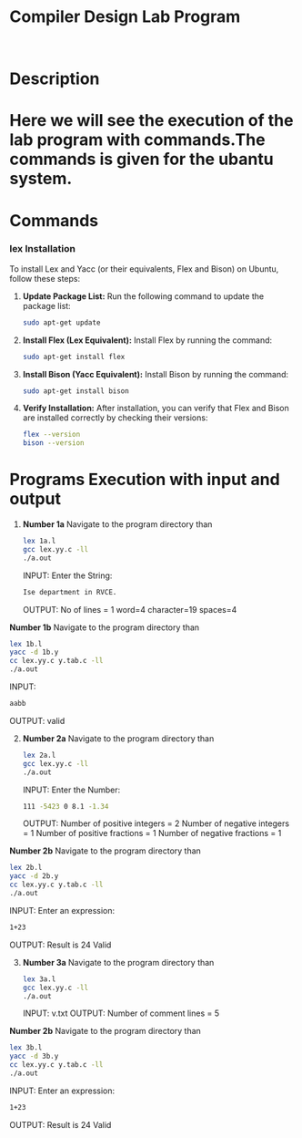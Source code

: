 <h1>Compiler Design Lab Program</h1>
<br>
<h1>Description<h1>
   
Here we will see the execution of the lab program with commands.The commands is given for the ubantu system.

<h1>Commands</h1>

<h3>lex Installation</h3>
To install Lex and Yacc (or their equivalents, Flex and Bison) on Ubuntu, follow these steps:

1. **Update Package List:**
   Run the following command to update the package list:
   ```bash
   sudo apt-get update
   ```

2. **Install Flex (Lex Equivalent):**
   Install Flex by running the command:
   ```bash
   sudo apt-get install flex
   ```

3. **Install Bison (Yacc Equivalent):**
   Install Bison by running the command:
   ```bash
   sudo apt-get install bison
   ```

6. **Verify Installation:**
   After installation, you can verify that Flex and Bison are installed correctly by checking their versions:
   ```bash
   flex --version
   bison --version
   ```

<h1>Programs Execution with input and output</h1>

1. **Number 1a**
   Navigate to the program directory than
   ```bash
   lex 1a.l
   gcc lex.yy.c -ll
   ./a.out
   ```
   INPUT:
   Enter the String:
   ```bash
   Ise department in RVCE.
   ```
   OUTPUT:
   No of lines = 1
    word=4
    character=19
    spaces=4

  **Number 1b**
   Navigate to the program directory than
 
   ```bash
   lex 1b.l
   yacc -d 1b.y
   cc lex.yy.c y.tab.c -ll
   ./a.out
   ```
   
   INPUT:
   ```bash
   aabb
   ```
   OUTPUT:
   valid
   
2. **Number 2a**
   Navigate to the program directory than
   ```bash
   lex 2a.l
   gcc lex.yy.c -ll
   ./a.out
   ```
   INPUT:
   Enter the Number:
   ```bash
   111 -5423 0 8.1 -1.34
   ```
   OUTPUT:
   Number of positive integers = 2
   Number of negative integers = 1
   Number of positive fractions = 1
   Number of negative fractions = 1

   
  **Number 2b**
   Navigate to the program directory than
 
   ```bash
   lex 2b.l
   yacc -d 2b.y
   cc lex.yy.c y.tab.c -ll
   ./a.out
   ```
   
   INPUT:
   Enter an expression:
   ```bash
   1+23
   ```
   OUTPUT:
   Result is 24
   Valid

3. **Number 3a**
   Navigate to the program directory than
   ```bash
   lex 3a.l
   gcc lex.yy.c -ll
   ./a.out
   ```
   INPUT:
   v.txt
   OUTPUT:
   Number of comment lines = 5
   
  **Number 2b**
   Navigate to the program directory than
 
   ```bash
   lex 3b.l
   yacc -d 3b.y
   cc lex.yy.c y.tab.c -ll
   ./a.out
   ```
   INPUT:
   Enter an expression:
   ```bash
   1+23
   ```
   OUTPUT:
   Result is 24
   Valid

   

   
   
   
